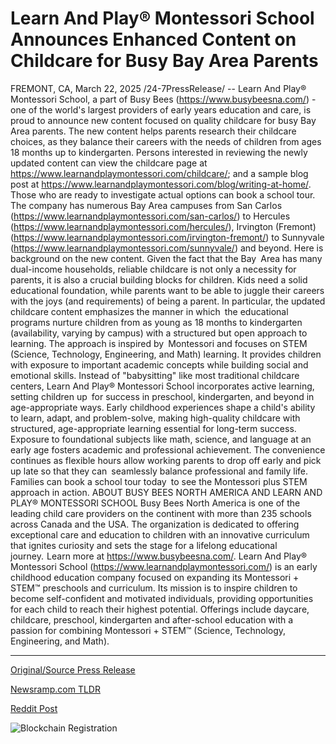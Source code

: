 # Learn And Play® Montessori School Announces Enhanced Content on Childcare for Busy Bay Area Parents

FREMONT, CA, March 22, 2025 /24-7PressRelease/ -- Learn And Play® Montessori School, a part of Busy Bees (https://www.busybeesna.com/) - one of the world's largest providers of early years education and care, is proud to announce new content focused on quality childcare for busy Bay Area parents. The new content helps parents research their childcare choices, as they balance their careers with the needs of children from ages 18 months up to kindergarten.  Persons interested in reviewing the newly updated content can view the childcare page at https://www.learnandplaymontessori.com/childcare/; and a sample blog post at https://www.learnandplaymontessori.com/blog/writing-at-home/. Those who are ready to investigate actual options can book a school tour. The company has numerous Bay Area campuses from San Carlos (https://www.learnandplaymontessori.com/san-carlos/) to Hercules (https://www.learnandplaymontessori.com/hercules/), Irvington (Fremont) (https://www.learnandplaymontessori.com/irvington-fremont/) to Sunnyvale (https://www.learnandplaymontessori.com/sunnyvale/) and beyond.   Here is background on the new content. Given the fact that the Bay Area has many dual-income households, reliable childcare is not only a necessity for parents, it is also a crucial building blocks for children. Kids need a solid educational foundation, while parents want to be able to juggle their careers with the joys (and requirements) of being a parent. In particular, the updated childcare content emphasizes the manner in which the educational programs nurture children from as young as 18 months to kindergarten (availability, varying by campus) with a structured but open approach to learning. The approach is inspired by Montessori and focuses on STEM (Science, Technology, Engineering, and Math) learning. It provides children with exposure to important academic concepts while building social and emotional skills. Instead of "babysitting" like most traditional childcare centers, Learn And Play® Montessori School incorporates active learning, setting children up for success in preschool, kindergarten, and beyond in age-appropriate ways.  Early childhood experiences shape a child's ability to learn, adapt, and problem-solve, making high-quality childcare with structured, age-appropriate learning essential for long-term success. Exposure to foundational subjects like math, science, and language at an early age fosters academic and professional achievement.   The convenience continues as flexible hours allow working parents to drop off early and pick up late so that they can seamlessly balance professional and family life. Families can book a school tour today to see the Montessori plus STEM approach in action.  ABOUT BUSY BEES NORTH AMERICA AND LEARN AND PLAY® MONTESSORI SCHOOL  Busy Bees North America is one of the leading child care providers on the continent with more than 235 schools across Canada and the USA. The organization is dedicated to offering exceptional care and education to children with an innovative curriculum that ignites curiosity and sets the stage for a lifelong educational journey.  Learn more at https://www.busybeesna.com/. Learn And Play® Montessori School (https://www.learnandplaymontessori.com/) is an early childhood education company focused on expanding its Montessori + STEM™ preschools and curriculum. Its mission is to inspire children to become self-confident and motivated individuals, providing opportunities for each child to reach their highest potential. Offerings include daycare, childcare, preschool, kindergarten and after-school education with a passion for combining Montessori + STEM™ (Science, Technology, Engineering, and Math). 

---

[Original/Source Press Release](https://www.24-7pressrelease.com/press-release/520887/learn-and-play-montessori-school-announces-enhanced-content-on-childcare-for-busy-bay-area-parents)
                    

[Newsramp.com TLDR](https://newsramp.com/curated-news/busy-bees-north-america-and-learn-and-play-r-montessori-school-introduce-new-quality-childcare-content-for-bay-area-parents/e057333c48e86dec333193c753e940e4) 

 



[Reddit Post](https://www.reddit.com/r/Business_NewsRamp/comments/1jh2ype/busy_bees_north_america_and_learn_and_play/) 



![Blockchain Registration](https://cdn.newsramp.app/24-7PressRelease/qrcode/253/22/filehwLk.webp)
